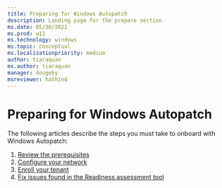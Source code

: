 ```yaml
---
title: Preparing for Windows Autopatch
description: Landing page for the prepare section
ms.date: 05/30/2022
ms.prod: w11
ms.technology: windows
ms.topic: conceptual
ms.localizationpriority: medium
author: tiaraquan
ms.author: tiaraquan
manager: dougeby
msreviewer: hathind
---
```


# Preparing for Windows Autopatch

The following articles describe the steps you must take to onboard with Windows Autopatch:

1. [Review the prerequisites](windows-autopatch-prerequisites.md)
1. [Configure your network](windows-autopatch-configure-network.md)
1. [Enroll your tenant](windows-autopatch-enroll-tenant.md)
1. [Fix issues found in the Readiness assessment tool](windows-autopatch-fix-issues.md)
